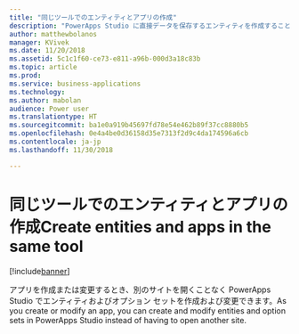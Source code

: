 ```yaml
---
title: "同じツールでのエンティティとアプリの作成"
description: "PowerApps Studio に直接データを保存するエンティティを作成することにより、アプリの構築とエンティティ/スキーマの作成を 1 つのプロセスに統合します。"
author: matthewbolanos
manager: KVivek
ms.date: 11/20/2018
ms.assetid: 5c1c1f60-ce73-e811-a96b-000d3a18c83b
ms.topic: article
ms.prod: 
ms.service: business-applications
ms.technology: 
ms.author: mabolan
audience: Power user
ms.translationtype: HT
ms.sourcegitcommit: ba1e0a919b45697fd78e54e462b89f37cc8880b5
ms.openlocfilehash: 0e4a4be0d36158d35e7313f2d9c4da174596a6cb
ms.contentlocale: ja-jp
ms.lasthandoff: 11/30/2018

---
```

# <a name="create-entities-and-apps-in-the-same-tool"></a><span data-ttu-id="b41e9-103">同じツールでのエンティティとアプリの作成</span><span class="sxs-lookup"><span data-stu-id="b41e9-103">Create entities and apps in the same tool</span></span>


[!include[banner](../../includes/banner.md)]

<span data-ttu-id="b41e9-104">アプリを作成または変更するとき、別のサイトを開くことなく PowerApps Studio でエンティティおよびオプション セットを作成および変更できます。</span><span class="sxs-lookup"><span data-stu-id="b41e9-104">As you create or modify an app, you can create and modify entities and option sets in PowerApps Studio instead of having to open another site.</span></span>

